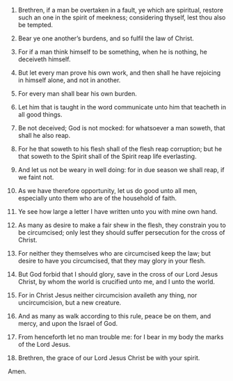 1. Brethren, if a man be overtaken in a fault, ye which are
spiritual, restore such an one in the spirit of meekness; considering
thyself, lest thou also be tempted.

2. Bear ye one another’s burdens, and so fulfil the law of Christ.

3. For if a man think himself to be something, when he is nothing, he
deceiveth himself.

4. But let every man prove his own work, and then shall he have
rejoicing in himself alone, and not in another.

5. For every man shall bear his own burden.

6. Let him that is taught in the word communicate unto him that
teacheth in all good things.

7. Be not deceived; God is not mocked: for whatsoever a man soweth,
that shall he also reap.

8. For he that soweth to his flesh shall of the flesh reap
corruption; but he that soweth to the Spirit shall of the Spirit reap
life everlasting.

9. And let us not be weary in well doing: for in due season we shall
reap, if we faint not.

10. As we have therefore opportunity, let us do good unto all men,
especially unto them who are of the household of faith.

11. Ye see how large a letter I have written unto you with mine own
hand.

12. As many as desire to make a fair shew in the flesh, they
constrain you to be circumcised; only lest they should suffer
persecution for the cross of Christ.

13. For neither they themselves who are circumcised keep the law; but
desire to have you circumcised, that they may glory in your flesh.

14. But God forbid that I should glory, save in the cross of our Lord
Jesus Christ, by whom the world is crucified unto me, and I unto the
world.

15. For in Christ Jesus neither circumcision availeth any thing, nor
uncircumcision, but a new creature.

16. And as many as walk according to this rule, peace be on them, and
mercy, and upon the Israel of God.

17. From henceforth let no man trouble me: for I bear in my body the
marks of the Lord Jesus.

18. Brethren, the grace of our Lord Jesus Christ be with your spirit.

Amen.